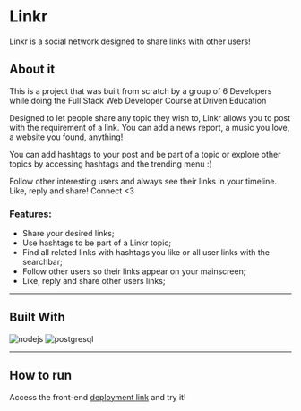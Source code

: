 # Linkr

Linkr is a social network designed to share links with other users!

## About it

This is a project that was built from scratch by a group of 6 Developers while doing the Full Stack Web Developer Course at Driven Education

Designed to let people share any topic they wish to, Linkr allows you to post with the requirement of a link. You can add a news report, a music you love, a website you found, anything!

You can add hashtags to your post and be part of a topic or explore other topics by accessing hashtags and the trending menu :)

Follow other interesting users and always see their links in your timeline. Like, reply and share! Connect <3

### Features:
  - Share your desired links;
  - Use hashtags to be part of a Linkr topic;
  - Find all related links with hashtags you like or all user links with the searchbar;
  - Follow other users so their links appear on your mainscreen;
  - Like, reply and share other users links;

___
## Built With
<img src="https://img.shields.io/badge/Node.js-339933?style=for-the-badge&logo=nodedotjs&logoColor=white" alt="nodejs"/> <img src="https://img.shields.io/badge/PostgreSQL-316192?style=for-the-badge&logo=postgresql&logoColor=white" alt="postgresql"/>

___
## How to run

Access the front-end [deployment link](https://linkr-taupe.vercel.app/) and try it!
